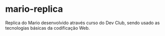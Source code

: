# mario-replica
Replica do Mario desenvolvido através curso do Dev Club, sendo usado as tecnologias básicas da codificação Web.
